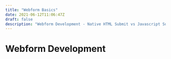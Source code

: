 ```yaml
---
title: "Webform Basics"
date: 2021-06-12T11:06:47Z
draft: false
description: "Webform Development - Native HTML Submit vs Javascript Submit"
---
```


# Webform Development
